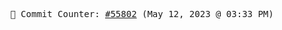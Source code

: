 <p align="center">
    <samp>
        📮 Commit Counter: <a href="https://github.com/Javascript-void0/Javascript-void0/commits/main">#55802</a> (May 12, 2023 @ 03:33 PM)
    </samp>
</p>